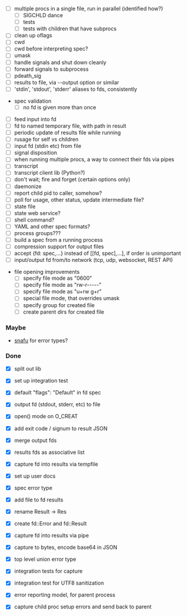 - [ ] multiple procs in a single file, run in parallel (identified how?)
  - [ ] SIGCHLD dance
  - [ ] tests
  - [ ] tests with children that have subprocs
- [ ] clean up oflags
- [ ] cwd
- [ ] cwd before interpreting spec?
- [ ] umask
- [ ] handle signals and shut down cleanly
- [ ] forward signals to subprocess
- [ ] pdeath_sig
- [ ] results to file, via --output option or similar
- [ ] 'stdin', 'stdout', 'stderr' aliases to fds, consistently
- spec validation
  - [ ] no fd is given more than once
- [ ] feed input into fd
- [ ] fd to named temporary file, with path in result
- [ ] periodic update of results file while running
- [ ] rusage for self vs children
- [ ] input fd (stdin etc) from file
- [ ] signal disposition
- [ ] when running multiple procs, a way to connect their fds via pipes
- [ ] transcript
- [ ] transcript client lib (Python?)
- [ ] don't wait; fire and forget (certain options only)
- [ ] daemonize
- [ ] report child pid to caller, somehow?
- [ ] poll for usage, other status, update intermediate file?
- [ ] state file
- [ ] state web service?
- [ ] shell command?
- [ ] YAML and other spec formats?
- [ ] process groups???
- [ ] build a spec from a running process
- [ ] compression support for output files
- [ ] accept {fd: spec,...} instead of [[fd, spec],...], if order is unimportant
- [ ] input/output fd from/to network (tcp, udp, websocket, REST API)
- file opening improvements
  - [ ] specify file mode as "0600"
  - [ ] specify file mode as "rw-r-----"
  - [ ] specify file mode as "u+rw g+r"
  - [ ] special file mode, that overrides umask
  - [ ] specify group for created file
  - [ ] create parent dirs for created file

### Maybe

- [snafu](https://docs.rs/snafu/0.5.0/snafu/guide/index.html) for error types?


### Done

- [x] split out lib
- [x] set up integration test
- [x] default "flags": "Default" in fd spec
- [x] output fd (stdout, stderr, etc) to file
- [x] open() mode on O_CREAT
- [x] add exit code / signum to result JSON
- [x] merge output fds
- [x] results fds as associative list
- [x] capture fd into results via tempfile
- [x] set up user docs
- [x] spec error type
- [x] add file to fd results
- [x] rename Result -> Res
- [x] create fd::Error and fd::Result
- [x] capture fd into results via pipe
- [x] capture to bytes, encode base64 in JSON
- [x] top level union error type
- [x] integration tests for capture
- [x] integration test for UTF8 sanitization
- [x] error reporting model, for parent process
- [x] capture child proc setup errors and send back to parent

